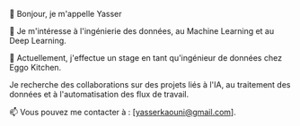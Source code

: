 👋 Bonjour, je m'appelle Yasser

👀 Je m'intéresse à l'ingénierie des données, au Machine Learning et au Deep Learning.

🌱 Actuellement, j'effectue un stage en tant qu'ingénieur de données chez Eggo Kitchen.

Je recherche des collaborations sur des projets liés à l'IA, au traitement des données et à l'automatisation des flux de travail.

📫 Vous pouvez me contacter à : [yasserkaouni@gmail.com].



<!---
YasserELKAOUNI/YasserELKAOUNI is a ✨ special ✨ repository because its `README.md` (this file) appears on your GitHub profile.
You can click the Preview link to take a look at your changes.
--->
